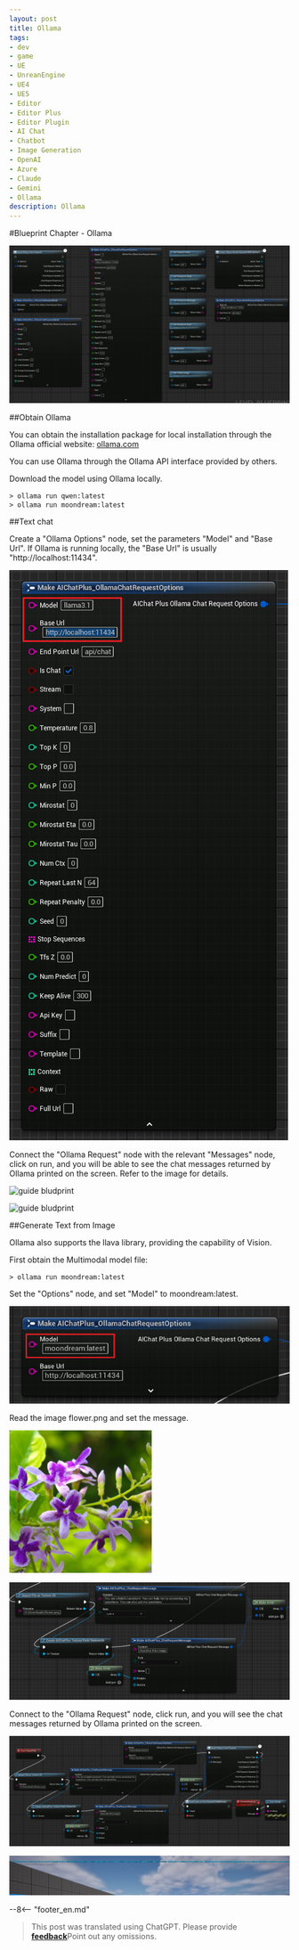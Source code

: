 ```yaml
---
layout: post
title: Ollama
tags:
- dev
- game
- UE
- UnreanEngine
- UE4
- UE5
- Editor
- Editor Plus
- Editor Plugin
- AI Chat
- Chatbot
- Image Generation
- OpenAI
- Azure
- Claude
- Gemini
- Ollama
description: Ollama
---
```


<meta property="og:title" content="UE 插件 AIChatPlus 使用说明 - 蓝图篇 - Ollama" />

#Blueprint Chapter - Ollama

![blueprint](assets/img/2024-ue-aichatplus/usage/blueprint/ollama_all.png)

##Obtain Ollama

You can obtain the installation package for local installation through the Ollama official website: [ollama.com](https://ollama.com/)

You can use Ollama through the Ollama API interface provided by others.

Download the model using Ollama locally.

```shell
> ollama run qwen:latest
> ollama run moondream:latest
```

##Text chat

Create a "Ollama Options" node, set the parameters "Model" and "Base Url". If Ollama is running locally, the "Base Url" is usually "http://localhost:11434".

![guide bludprint](assets/img/2024-ue-aichatplus/usage/blueprint/ollama_chat_1.png)

Connect the "Ollama Request" node with the relevant "Messages" node, click on run, and you will be able to see the chat messages returned by Ollama printed on the screen. Refer to the image for details.

![guide bludprint](assets/img/2024-ue-aichatplus/guide_ollama_blueprint_chat_1.png)

![guide bludprint](assets/img/2024-ue-aichatplus/guide_ollama_blueprint_chat_2.png)

##Generate Text from Image

Ollama also supports the llava library, providing the capability of Vision.

First obtain the Multimodal model file:

```shell
> ollama run moondream:latest
```

Set the "Options" node, and set "Model" to moondream:latest.

![guide bludprint](assets/img/2024-ue-aichatplus/usage/blueprint/ollama_vision_1.png)

Read the image flower.png and set the message.

![flower.png](assets/img/2024-ue-aichatplus/usage/blueprint/ollama_vision_2.png)

![guide bludprint](assets/img/2024-ue-aichatplus/usage/blueprint/ollama_vision_3.png)

Connect to the "Ollama Request" node, click run, and you will see the chat messages returned by Ollama printed on the screen.

![](assets/img/2024-ue-aichatplus/usage/blueprint/ollama_vision_4.png)

![](assets/img/2024-ue-aichatplus/usage/blueprint/ollama_vision_5.png)

--8<-- "footer_en.md"


> This post was translated using ChatGPT. Please provide [**feedback**](https://github.com/disenone/wiki_blog/issues/new)Point out any omissions. 
